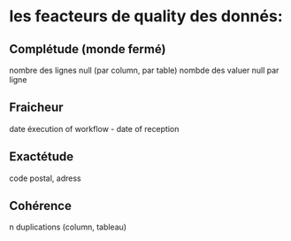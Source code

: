 # les feacteurs de quality des donnés:



## Complétude (monde fermé)

nombre des lignes null (par column, par table)
nombde des valuer null par ligne 


## Fraicheur 

date éxecution of workflow - date of reception

## Exactétude

code postal, adress 


## Cohérence


n duplications (column, tableau)



